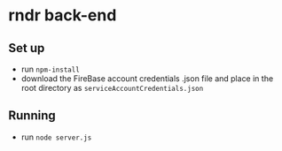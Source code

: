 # rndr back-end

## Set up
- run `npm-install`
- download the FireBase account credentials .json file and place in the root directory as `serviceAccountCredentials.json`

## Running
- run `node server.js`
